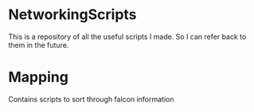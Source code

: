 # NetworkingScripts

This is a repository of all the useful scripts I made. So I can refer back to them in the future.

# Mapping
 Contains scripts to sort through falcon information
